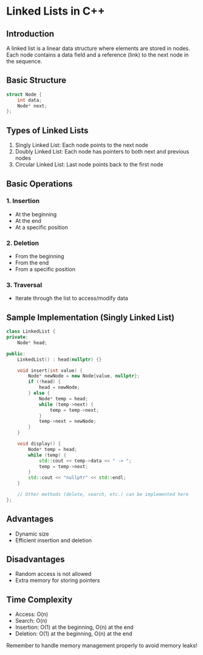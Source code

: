 # Linked Lists in C++

## Introduction
A linked list is a linear data structure where elements are stored in nodes. Each node contains a data field and a reference (link) to the next node in the sequence.

## Basic Structure

```cpp
struct Node {
    int data;
    Node* next;
};
```

## Types of Linked Lists
1. Singly Linked List: Each node points to the next node
2. Doubly Linked List: Each node has pointers to both next and previous nodes
3. Circular Linked List: Last node points back to the first node

## Basic Operations

### 1. Insertion
- At the beginning
- At the end
- At a specific position

### 2. Deletion
- From the beginning
- From the end
- From a specific position

### 3. Traversal
- Iterate through the list to access/modify data

## Sample Implementation (Singly Linked List)

```cpp
class LinkedList {
private:
    Node* head;

public:
    LinkedList() : head(nullptr) {}

    void insert(int value) {
        Node* newNode = new Node{value, nullptr};
        if (!head) {
            head = newNode;
        } else {
            Node* temp = head;
            while (temp->next) {
                temp = temp->next;
            }
            temp->next = newNode;
        }
    }

    void display() {
        Node* temp = head;
        while (temp) {
            std::cout << temp->data << " -> ";
            temp = temp->next;
        }
        std::cout << "nullptr" << std::endl;
    }

    // Other methods (delete, search, etc.) can be implemented here
};
```

## Advantages
- Dynamic size
- Efficient insertion and deletion

## Disadvantages
- Random access is not allowed
- Extra memory for storing pointers

## Time Complexity
- Access: O(n)
- Search: O(n)
- Insertion: O(1) at the beginning, O(n) at the end
- Deletion: O(1) at the beginning, O(n) at the end

Remember to handle memory management properly to avoid memory leaks!
